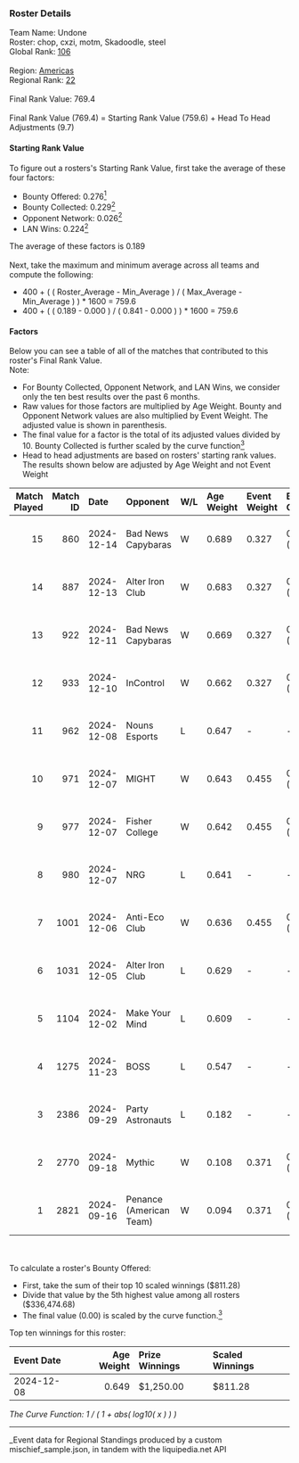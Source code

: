 ### Roster Details<br />
Team Name: Undone<br />
Roster: chop, cxzi, motm, Skadoodle, steel<br />
Global Rank: [106](../../standings_global_2025_03_01.md)<br />
<br />
Region: [Americas]( ../../standings_americas_2025_03_01.md)<br />
Regional Rank: [22]( ../../standings_americas_2025_03_01.md)<br />
<br />
Final Rank Value:  769.4<br />
<br />
Final Rank Value (769.4) = Starting Rank Value (759.6) + Head To Head Adjustments (9.7)<br />

#### Starting Rank Value<br />
To figure out a rosters's Starting Rank Value, first take the average of these four factors:<br />
- Bounty Offered: 0.276[<sup>1</sup>](#table2)
- Bounty Collected: 0.229[<sup>2</sup>](#table1)
- Opponent Network: 0.026[<sup>2</sup>](#table1)
- LAN Wins: 0.224[<sup>2</sup>](#table1)

The average of these factors is 0.189<br />
<br />
Next, take the maximum and minimum average across all teams and compute the following:<br />
- 400 + ( ( Roster_Average - Min_Average ) / ( Max_Average - Min_Average ) ) * 1600 = 759.6
- 400 + ( ( 0.189 - 0.000 ) / ( 0.841 - 0.000 ) ) * 1600 = 759.6


#### Factors<br />
Below you can see a table of all of the matches that contributed to this roster's Final Rank Value.<br />
Note:<br />

- For Bounty Collected, Opponent Network, and LAN Wins, we consider only the ten best results over the past 6 months.
- Raw values for those factors are multiplied by Age Weight. Bounty and Opponent Network values are also multiplied by Event Weight. The adjusted value is shown in parenthesis.
- The final value for a factor is the total of its adjusted values divided by 10. Bounty Collected is further scaled by the curve function[<sup>3</sup>](#curveFunction)
- Head to head adjustments are based on rosters' starting rank values. The results shown below are adjusted by Age Weight and not Event Weight
<span id="table1"></span><br />


| Match Played | Match ID | Date       | Opponent                | W/L | Age Weight | Event Weight | Bounty Collected | Opponent Network | LAN Wins  | H2H Adj. | Roster                             |
| -: | -: | :- | :- | :- | :- | :- | :- | :- | :- | -: | :- |
|           15 |      860 | 2024-12-14 | Bad News Capybaras      | W   | 0.689      | 0.327        | 0.001 (0.000)    | 0.148 (0.033)    | 0 (0.000) |     7.86 | chop, cxzi, motm, Skadoodle, steel |
|           14 |      887 | 2024-12-13 | Alter Iron Club         | W   | 0.683      | 0.327        | 0.008 (0.002)    | 0.331 (0.074)    | 0 (0.000) |     9.08 | chop, cxzi, motm, Skadoodle, steel |
|           13 |      922 | 2024-12-11 | Bad News Capybaras      | W   | 0.669      | 0.327        | 0.001 (0.000)    | 0.148 (0.032)    | 0 (0.000) |     7.81 | chop, cxzi, motm, Skadoodle, steel |
|           12 |      933 | 2024-12-10 | InControl               | W   | 0.662      | 0.327        | 0.000 (0.000)    | 0.000 (0.000)    | 0 (0.000) |     2.66 | chop, cxzi, motm, Skadoodle, steel |
|           11 |      962 | 2024-12-08 | Nouns Esports           | L   | 0.647      | -            | -                | -                | -         |    -6.91 | chop, cxzi, motm, steel, taggy     |
|           10 |      971 | 2024-12-07 | MIGHT                   | W   | 0.643      | 0.455        | 0.002 (0.001)    | 0.289 (0.085)    | 1 (0.643) |     9.52 | chop, cxzi, motm, steel, taggy     |
|            9 |      977 | 2024-12-07 | Fisher College          | W   | 0.642      | 0.455        | 0.006 (0.002)    | 0.128 (0.037)    | 1 (0.642) |    10.31 | chop, cxzi, motm, steel, taggy     |
|            8 |      980 | 2024-12-07 | NRG                     | L   | 0.641      | -            | -                | -                | -         |    -3.78 | chop, cxzi, motm, steel, taggy     |
|            7 |     1001 | 2024-12-06 | Anti-Eco Club           | W   | 0.636      | 0.455        | 0.000 (0.000)    | 0.000 (0.000)    | 1 (0.636) |     2.70 | chop, cxzi, motm, steel, taggy     |
|            6 |     1031 | 2024-12-05 | Alter Iron Club         | L   | 0.629      | -            | -                | -                | -         |   -11.28 | chop, cxzi, motm, Skadoodle, steel |
|            5 |     1104 | 2024-12-02 | Make Your Mind          | L   | 0.609      | -            | -                | -                | -         |   -11.30 | chop, cxzi, motm, Skadoodle, steel |
|            4 |     1275 | 2024-11-23 | BOSS                    | L   | 0.547      | -            | -                | -                | -         |    -5.10 | chop, cxzi, motm, Skadoodle, steel |
|            3 |     2386 | 2024-09-29 | Party Astronauts        | L   | 0.182      | -            | -                | -                | -         |    -2.81 | BeaKie, chop, cxzi, motm, stamina  |
|            2 |     2770 | 2024-09-18 | Mythic                  | W   | 0.108      | 0.371        | 0.000 (0.000)    | 0.029 (0.001)    | 0 (0.000) |     0.61 | BeaKie, chop, cxzi, motm, stamina  |
|            1 |     2821 | 2024-09-16 | Penance (American Team) | W   | 0.094      | 0.371        | 0.000 (0.000)    | 0.004 (0.000)    | 0 (0.000) |     0.35 | BeaKie, chop, cxzi, motm, stamina  |

<br />
<span id="table2"></span><br />
To calculate a roster's Bounty Offered:<br />

- First, take the sum of their top 10 scaled winnings ($811.28)
- Divide that value by the 5th highest value among all rosters ($336,474.68)
- The final value (0.00) is scaled by the curve function.[<sup>3</sup>](#curveFunction)

Top ten winnings for this roster:<br />

| Event Date | Age Weight | Prize Winnings | Scaled Winnings |
| :- | -: | :- | :- |
| 2024-12-08 |      0.649 | $1,250.00      | $811.28         |


<span id="curveFunction"></span>_The Curve Function: 1 / ( 1 + abs( log10( x ) ) )_<br />

---
_Event data for Regional Standings produced by a custom mischief_sample.json, in tandem with the liquipedia.net API<br />

